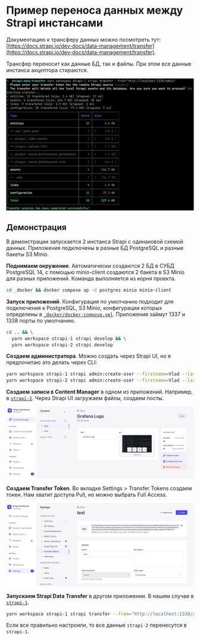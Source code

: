 # Пример переноса данных между Strapi инстансами

Документацию к трансферу данных можно посмотреть тут:
[https://docs.strapi.io/dev-docs/data-management/transfer](https://docs.strapi.io/dev-docs/data-management/transfer).

Трансфер переносит как данные БД, так и файлы. При этом все данные инстанса
акцептора стираются.

![](./docs/local-transfer-1.png)

## Демонстрация

В демонстрации запускается 2 инстанса Strapi с одинаковой схемой данных.
Приложения подключены в разные БД PostgreSQL и разные бакеты S3 Minio.

**Поднимаем окружение**. Автоматически создаются 2 БД в СУБД PostgreSQL 14, с
помощью minio-client создаются 2 бакета в S3 Minio для разных приложений.
Команда выполняется из корня проекта.

```sh
cd _docker && docker compose up -d postgres minio minio-client
```

**Запуск приложений**. Конфигурация по умолчанию подходит для подключения к
PostgreSQL, S3 Minio, конфигурации которых определены в
[`_docker/docker-compose.yml`](./_docker/docker-compose.yml). Приложения займут
1337 и 1338 порты по умолчанию.

```sh
cd .. && \
  yarn workspace strapi-1 strapi develop && \
  yarn workspace strapi-2 strapi develop
```

**Создаем администратора**. Можно создать через Strapi UI, но я предпочитаю это
делать через CLI:

```sh
yarn workspace strapi-1 strapi admin:create-user --firstname=Vlad --lastname=Kuznetsov --email=v.kuznetsov@proscom.ru --password=Qwerty12 && \
yarn workspace strapi-2 strapi admin:create-user --firstname=Vlad --lastname=Kuznetsov --email=v.kuznetsov@proscom.ru --password=Qwerty12
```

**Создаем записи в Content Manager** в одном из приложений. Например, в
[`strapi-2`](./packages/strapi2/). Через Strapi UI загружаем файлы, создаем
посты.

![](./docs/local-transfer-2.png)

**Создаем Transfer Token**. Во вкладке Settings > Transfer Tokens создаем
токен. Нам хватит доступа Pull, но можно выбрать Full Access.

![](./docs/local-transfer-3.png)

**Запускаем Strapi Data Transfer** в другом приложении. В нашем случае в [`strapi-1`](./packages/strapi1/).

```sh
yarn workspace strapi-1 strapi transfer --from="http://localhost:1338/admin"
```

Если все правильно настроили, то все данные `strapi-2` перенесутся в `strapi-1`.
